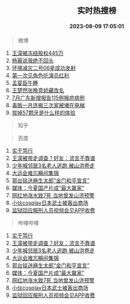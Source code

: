 <div align="center"><h2>实时热搜榜</h2><h4>2023-08-09 17:05:01</h4></div>

> 微博  

1. [王濛被冻结股权445万](https://s.weibo.com/weibo?q=%23%E7%8E%8B%E6%BF%9B%E8%A2%AB%E5%86%BB%E7%BB%93%E8%82%A1%E6%9D%83445%E4%B8%87%23&t=31&band_rank=1&Refer=top)<br />
2. [杨幂说我绝不回头](https://s.weibo.com/weibo?q=%23%E6%9D%A8%E5%B9%82%E8%AF%B4%E6%88%91%E7%BB%9D%E4%B8%8D%E5%9B%9E%E5%A4%B4%23&t=31&band_rank=2&Refer=top)<br />
3. [环境减灾二号06星成功发射](https://s.weibo.com/weibo?q=%23%E7%8E%AF%E5%A2%83%E5%87%8F%E7%81%BE%E4%BA%8C%E5%8F%B706%E6%98%9F%E6%88%90%E5%8A%9F%E5%8F%91%E5%B0%84%23&t=31&band_rank=3&Refer=top)<br />
4. [第一次见角色吃演员红利](https://s.weibo.com/weibo?q=%23%E7%AC%AC%E4%B8%80%E6%AC%A1%E8%A7%81%E8%A7%92%E8%89%B2%E5%90%83%E6%BC%94%E5%91%98%E7%BA%A2%E5%88%A9%23&t=31&band_rank=4&Refer=top)<br />
5. [孟宴臣午睡](https://s.weibo.com/weibo?q=%E5%AD%9F%E5%AE%B4%E8%87%A3%E5%8D%88%E7%9D%A1&t=31&band_rank=5&Refer=top)<br />
6. [王楚然张晚意娇藏改名](https://s.weibo.com/weibo?q=%23%E7%8E%8B%E6%A5%9A%E7%84%B6%E5%BC%A0%E6%99%9A%E6%84%8F%E5%A8%87%E8%97%8F%E6%94%B9%E5%90%8D%23&t=31&band_rank=6&Refer=top)<br />
7. [7月广东新增报告115例猴痘病例](https://s.weibo.com/weibo?q=%237%E6%9C%88%E5%B9%BF%E4%B8%9C%E6%96%B0%E5%A2%9E%E6%8A%A5%E5%91%8A115%E4%BE%8B%E7%8C%B4%E7%97%98%E7%97%85%E4%BE%8B%23&t=31&band_rank=7&Refer=top)<br />
8. [毒贩一月连搬三次家被堵在电梯](https://s.weibo.com/weibo?q=%23%E6%AF%92%E8%B4%A9%E4%B8%80%E6%9C%88%E8%BF%9E%E6%90%AC%E4%B8%89%E6%AC%A1%E5%AE%B6%E8%A2%AB%E5%A0%B5%E5%9C%A8%E7%94%B5%E6%A2%AF%23&t=31&band_rank=8&Refer=top)<br />
9. [拔掉57颗牙是什么样的体验](https://s.weibo.com/weibo?q=%23%E6%8B%94%E6%8E%8957%E9%A2%97%E7%89%99%E6%98%AF%E4%BB%80%E4%B9%88%E6%A0%B7%E7%9A%84%E4%BD%93%E9%AA%8C%23&t=31&band_rank=9&Refer=top)<br />

> 知乎  


> 百度  

1. [实干笃行](https://www.baidu.com/s?wd=%E5%AE%9E%E5%B9%B2%E7%AC%83%E8%A1%8C&sa=fyb_news&rsv_dl=fyb_news)<br />
2. [王濛被带走调查？好友：流言不靠谱](https://www.baidu.com/s?wd=%E7%8E%8B%E6%BF%9B%E8%A2%AB%E5%B8%A6%E8%B5%B0%E8%B0%83%E6%9F%A5%EF%BC%9F%E5%A5%BD%E5%8F%8B%EF%BC%9A%E6%B5%81%E8%A8%80%E4%B8%8D%E9%9D%A0%E8%B0%B1&sa=fyb_news&rsv_dl=fyb_news)<br />
3. [少年喊邻居3名老人逃跑 被山洪卷走](https://www.baidu.com/s?wd=%E5%B0%91%E5%B9%B4%E5%96%8A%E9%82%BB%E5%B1%853%E5%90%8D%E8%80%81%E4%BA%BA%E9%80%83%E8%B7%91+%E8%A2%AB%E5%B1%B1%E6%B4%AA%E5%8D%B7%E8%B5%B0&sa=fyb_news&rsv_dl=fyb_news)<br />
4. [大运会难忘瞬间集锦](https://www.baidu.com/s?wd=%E5%A4%A7%E8%BF%90%E4%BC%9A%E9%9A%BE%E5%BF%98%E7%9E%AC%E9%97%B4%E9%9B%86%E9%94%A6&sa=fyb_news&rsv_dl=fyb_news)<br />
5. [郭台铭送麻生太郎“金门和平宣言”](https://www.baidu.com/s?wd=%E9%83%AD%E5%8F%B0%E9%93%AD%E9%80%81%E9%BA%BB%E7%94%9F%E5%A4%AA%E9%83%8E%E2%80%9C%E9%87%91%E9%97%A8%E5%92%8C%E5%B9%B3%E5%AE%A3%E8%A8%80%E2%80%9D&sa=fyb_news&rsv_dl=fyb_news)<br />
6. [媒体：今夏国产片成“最大赢家”](https://www.baidu.com/s?wd=%E5%AA%92%E4%BD%93%EF%BC%9A%E4%BB%8A%E5%A4%8F%E5%9B%BD%E4%BA%A7%E7%89%87%E6%88%90%E2%80%9C%E6%9C%80%E5%A4%A7%E8%B5%A2%E5%AE%B6%E2%80%9D&sa=fyb_news&rsv_dl=fyb_news)<br />
7. [网红地涨水致7死 当地曾发山洪预警](https://www.baidu.com/s?wd=%E7%BD%91%E7%BA%A2%E5%9C%B0%E6%B6%A8%E6%B0%B4%E8%87%B47%E6%AD%BB+%E5%BD%93%E5%9C%B0%E6%9B%BE%E5%8F%91%E5%B1%B1%E6%B4%AA%E9%A2%84%E8%AD%A6&sa=fyb_news&rsv_dl=fyb_news)<br />
8. [小伙cosplay日本武士被轰出商场](https://www.baidu.com/s?wd=%E5%B0%8F%E4%BC%99cosplay%E6%97%A5%E6%9C%AC%E6%AD%A6%E5%A3%AB%E8%A2%AB%E8%BD%B0%E5%87%BA%E5%95%86%E5%9C%BA&sa=fyb_news&rsv_dl=fyb_news)<br />
9. [监狱回应服刑人员视频会见APP收费](https://www.baidu.com/s?wd=%E7%9B%91%E7%8B%B1%E5%9B%9E%E5%BA%94%E6%9C%8D%E5%88%91%E4%BA%BA%E5%91%98%E8%A7%86%E9%A2%91%E4%BC%9A%E8%A7%81APP%E6%94%B6%E8%B4%B9&sa=fyb_news&rsv_dl=fyb_news)<br />

> 哔哩哔哩  

1. [实干笃行](https://www.baidu.com/s?wd=%E5%AE%9E%E5%B9%B2%E7%AC%83%E8%A1%8C&sa=fyb_news&rsv_dl=fyb_news)<br />
2. [王濛被带走调查？好友：流言不靠谱](https://www.baidu.com/s?wd=%E7%8E%8B%E6%BF%9B%E8%A2%AB%E5%B8%A6%E8%B5%B0%E8%B0%83%E6%9F%A5%EF%BC%9F%E5%A5%BD%E5%8F%8B%EF%BC%9A%E6%B5%81%E8%A8%80%E4%B8%8D%E9%9D%A0%E8%B0%B1&sa=fyb_news&rsv_dl=fyb_news)<br />
3. [少年喊邻居3名老人逃跑 被山洪卷走](https://www.baidu.com/s?wd=%E5%B0%91%E5%B9%B4%E5%96%8A%E9%82%BB%E5%B1%853%E5%90%8D%E8%80%81%E4%BA%BA%E9%80%83%E8%B7%91+%E8%A2%AB%E5%B1%B1%E6%B4%AA%E5%8D%B7%E8%B5%B0&sa=fyb_news&rsv_dl=fyb_news)<br />
4. [大运会难忘瞬间集锦](https://www.baidu.com/s?wd=%E5%A4%A7%E8%BF%90%E4%BC%9A%E9%9A%BE%E5%BF%98%E7%9E%AC%E9%97%B4%E9%9B%86%E9%94%A6&sa=fyb_news&rsv_dl=fyb_news)<br />
5. [郭台铭送麻生太郎“金门和平宣言”](https://www.baidu.com/s?wd=%E9%83%AD%E5%8F%B0%E9%93%AD%E9%80%81%E9%BA%BB%E7%94%9F%E5%A4%AA%E9%83%8E%E2%80%9C%E9%87%91%E9%97%A8%E5%92%8C%E5%B9%B3%E5%AE%A3%E8%A8%80%E2%80%9D&sa=fyb_news&rsv_dl=fyb_news)<br />
6. [媒体：今夏国产片成“最大赢家”](https://www.baidu.com/s?wd=%E5%AA%92%E4%BD%93%EF%BC%9A%E4%BB%8A%E5%A4%8F%E5%9B%BD%E4%BA%A7%E7%89%87%E6%88%90%E2%80%9C%E6%9C%80%E5%A4%A7%E8%B5%A2%E5%AE%B6%E2%80%9D&sa=fyb_news&rsv_dl=fyb_news)<br />
7. [网红地涨水致7死 当地曾发山洪预警](https://www.baidu.com/s?wd=%E7%BD%91%E7%BA%A2%E5%9C%B0%E6%B6%A8%E6%B0%B4%E8%87%B47%E6%AD%BB+%E5%BD%93%E5%9C%B0%E6%9B%BE%E5%8F%91%E5%B1%B1%E6%B4%AA%E9%A2%84%E8%AD%A6&sa=fyb_news&rsv_dl=fyb_news)<br />
8. [小伙cosplay日本武士被轰出商场](https://www.baidu.com/s?wd=%E5%B0%8F%E4%BC%99cosplay%E6%97%A5%E6%9C%AC%E6%AD%A6%E5%A3%AB%E8%A2%AB%E8%BD%B0%E5%87%BA%E5%95%86%E5%9C%BA&sa=fyb_news&rsv_dl=fyb_news)<br />
9. [监狱回应服刑人员视频会见APP收费](https://www.baidu.com/s?wd=%E7%9B%91%E7%8B%B1%E5%9B%9E%E5%BA%94%E6%9C%8D%E5%88%91%E4%BA%BA%E5%91%98%E8%A7%86%E9%A2%91%E4%BC%9A%E8%A7%81APP%E6%94%B6%E8%B4%B9&sa=fyb_news&rsv_dl=fyb_news)<br />

